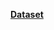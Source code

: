 <b><a href="https://drive.google.com/drive/folders/1vG0o57EtvM8rBfAqb33haNkEG2S5IV1o?usp=sharing">Dataset</a></b>
